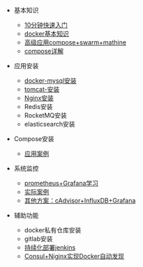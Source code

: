 * 基本知识

  * [10分钟快速入门](https://github.com/fanhualei/wukong-framework/blob/master/reference/docker.md)
  * [docker基本知识](docker.md)
  * [高级应用compose+swarm+mathine](docker.md)
  * [compose详解](docker-compse.md)

* 应用安装
  * [docker-mysql安装](mysql-replication.md)
  * [tomcat-安装](docker-tomcat.md)
  * [Nginx安装](docker-nginx.md)
  * Redis安装
  * RocketMQ安装
  * elasticsearch安装
  
* Compose安装

  * [应用案例](docker-example.md)

* 系统监控

  * [prometheus+Grafana学习](docker-monitor.md)
  * [实际案例](docker-monitor-example.md)
  * [其他方案：cAdvisor+InfluxDB+Grafana](docker-monitor-orther.md)

* 辅助功能
  
  * docker私有仓库安装
  * gitlab安装
  * [持续化部署jenkins](https://www.cnblogs.com/yhaing/p/8567879.html)
  * [Consul+Niginx实现Docker自动发现](docker-consul.md)
  
  

